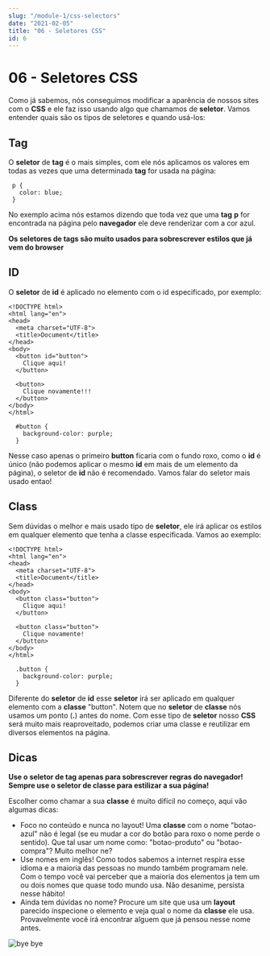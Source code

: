 ```yaml
---
slug: "/module-1/css-selectors"
date: "2021-02-05"
title: "06 - Seletores CSS"
id: 6
---
```



# 06 - Seletores CSS

Como já sabemos, nós conseguimos modificar a aparência de nossos sites com o **CSS** e ele faz isso usando algo que chamamos de **seletor**. Vamos entender quais são os tipos de seletores e quando usá-los:

## Tag

O **seletor** de **tag** é o mais simples, com ele nós aplicamos os valores em todas as vezes que uma determinada **tag** for usada na página:

```text
 p {
   color: blue;
 }
```

No exemplo acima nós estamos dizendo que toda vez que uma **tag** **p** for encontrada na página pelo **navegador** ele deve renderizar com a cor azul.

**Os seletores de tags são muito usados para sobrescrever estilos que já vem do browser**

## ID

O **seletor** de **id** é aplicado no elemento com o id especificado, por exemplo:

```text
<!DOCTYPE html>
<html lang="en">
<head>
  <meta charset="UTF-8">
  <title>Document</title>
</head>
<body>
  <button id="button">
    Clique aqui!
  </button>

  <button>
    Clique novamente!!!
  </button>
</body>
</html>
```

```text
  #button {
    background-color: purple;
  }
```

Nesse caso apenas o primeiro **button** ficaria com o fundo roxo, como o **id** é único \(não podemos aplicar o mesmo **id** em mais de um elemento da página\), o seletor de **id** não é recomendado. Vamos falar do seletor mais usado entao!

## Class

Sem dúvidas o melhor e mais usado tipo de **seletor**, ele irá aplicar os estilos em qualquer elemento que tenha a classe especificada. Vamos ao exemplo:

```text
<!DOCTYPE html>
<html lang="en">
<head>
  <meta charset="UTF-8">
  <title>Document</title>
</head>
<body>
  <button class="button">
    Clique aqui!
  </button>

  <button class="button">
    Clique novamente!
  </button>
</body>
</html>
```

```text
  .button {
    background-color: purple;
  }
```

Diferente do **seletor** de **id** esse **seletor** irá ser aplicado em qualquer elemento com a **classe** "button". Notem que no **seletor** de **classe** nós usamos um ponto \(**.**\) antes do nome. Com esse tipo de **seletor** nosso **CSS** será muito mais reaproveitado, podemos criar uma classe e reutilizar em diversos elementos na página.

## Dicas

**Use o seletor de tag apenas para sobrescrever regras do navegador!**  
**Sempre use o seletor de classe para estilizar a sua página!**

Escolher como chamar a sua **classe** é muito difícil no começo, aqui vão algumas dicas:

* Foco no conteúdo e nunca no layout! Uma **classe** com o nome "botao-azul" não é legal \(se eu mudar a cor do botão para roxo o nome perde o sentido\). Que tal usar um nome como: "botao-produto" ou "botao-compra"? Muito melhor ne?
* Use nomes em inglês! Como todos sabemos a internet respira esse idioma e a maioria das pessoas no mundo também programam nele. Com o tempo você vai perceber que a maioria dos elementos ja tem um ou dois nomes que quase todo mundo usa. Não desanime, persista nesse hábito!
* Ainda tem dúvidas no nome? Procure um site que usa um **layout** parecido inspecione o elemento e veja qual o nome da **classe** ele usa. Provavelmente você irá encontrar alguem que já pensou nesse nome antes.

![bye bye](https://media.giphy.com/media/QM5lHSyFjz1XW/giphy.gif)


